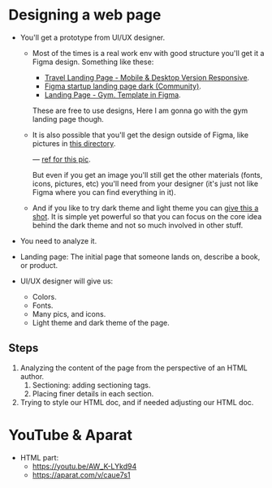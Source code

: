 # Designing a web page

- You'll get a prototype from UI/UX designer.

  - Most of the times is a real work env with good structure you'll get it a Figma design. Something like these:

    - [Travel Landing Page - Mobile & Desktop Version Responsive](https://www.figma.com/community/file/1383381592193568758).
    - [Figma startup landing page dark (Community)](https://www.figma.com/community/file/827488004796756851).
    - [Landing Page - Gym. Template in Figma](https://www.figma.com/community/file/1260888393015798147/landing-page-gym-template-in-figma).

    These are free to use designs, Here I am gonna go with the gym landing page though.

  - It is also possible that you'll get the design outside of Figma, like pictures in [this directory](./motivation/).

    &mdash; [ref for this pic](https://www.bypeople.com/desktop-mobile-portfolio-sketch-landing-page/).

    But even if you get an image you'll still get the other materials (fonts, icons, pictures, etc) you'll need from your designer (it's just not like Figma where you can find everything in it).

  - And if you like to try dark theme and light theme you can [give this a shot](./simple-landing-page/design.png). It is simple yet powerful so that you can focus on the core idea behind the dark theme and not so much involved in other stuff.

- You need to analyze it.
- Landing page: The initial page that someone lands on, describe a book, or product.
- UI/UX designer will give us:
  - Colors.
  - Fonts.
  - Many pics, and icons.
  - Light theme and dark theme of the page.

## Steps

1. Analyzing the content of the page from the perspective of an HTML author.
   1. Sectioning: adding sectioning tags.
   2. Placing finer details in each section.
2. Trying to style our HTML doc, and if needed adjusting our HTML doc.

# YouTube & Aparat

- HTML part:
  - https://youtu.be/AW_K-LYkd94
  - https://aparat.com/v/caue7s1
